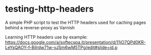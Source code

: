 testing-http-headers
====================

A simple PHP script to test the HTTP headers used for caching pages behind a reverse-proxy as Varnish


Learning HTTP headers use by example:
https://docs.google.com/a/softecspa.it/presentation/d/11jO7QPd0KR-LeYsQAOY-f-Bilrdw71w-yJSm6wM5TPg/edit#slide=id.p

